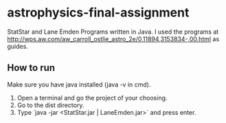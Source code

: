 # astrophysics-final-assignment
StatStar and Lane Emden Programs written in Java.
I used the programs at http://wps.aw.com/aw_carroll_ostlie_astro_2e/0,11894,3153834-,00.html as guides.

## How to run
Make sure you have java installed (java -v in cmd).

1.  Open a terminal and go the project of your choosing.
2.  Go to the dist directory.
3.  Type ´java -jar <StatStar.jar | LaneEmden.jar>´ and press enter.
